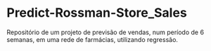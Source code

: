 # Predict-Rossman-Store_Sales
Repositório de um projeto de previsão de vendas, num período de 6 semanas, em uma rede de farmácias, utilizando regressão.
